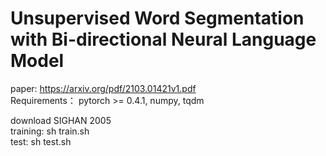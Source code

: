 # Unsupervised Word Segmentation with Bi-directional Neural Language Model
paper: https://arxiv.org/pdf/2103.01421v1.pdf  
Requirements： pytorch >= 0.4.1, numpy, tqdm  
              
download SIGHAN 2005  
training: sh train.sh  
test: sh test.sh


